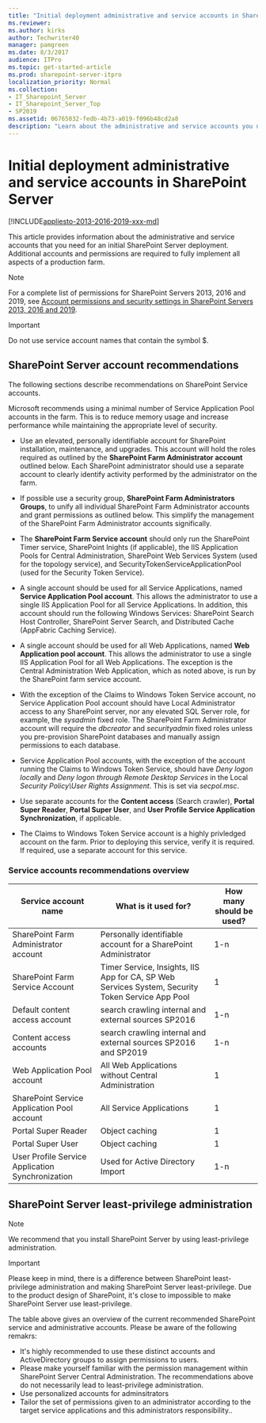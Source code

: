 ```yaml
---
title: "Initial deployment administrative and service accounts in SharePoint Server"
ms.reviewer: 
ms.author: kirks
author: Techwriter40
manager: pamgreen
ms.date: 8/3/2017
audience: ITPro
ms.topic: get-started-article
ms.prod: sharepoint-server-itpro
localization_priority: Normal
ms.collection:
- IT_Sharepoint_Server
- IT_Sharepoint_Server_Top
- SP2019
ms.assetid: 06765032-fedb-4b73-a019-f096b48cd2a8
description: "Learn about the administrative and service accounts you need to initially install SharePoint Server."
---
```


# Initial deployment administrative and service accounts in SharePoint Server

[!INCLUDE[appliesto-2013-2016-2019-xxx-md](../includes/appliesto-2013-2016-2019-xxx-md.md)] 
  
This article provides information about the administrative and service accounts that you need for an initial SharePoint Server deployment. Additional accounts and permissions are required to fully implement all aspects of a production farm.
  
> [!NOTE]
> For a complete list of permissions for SharePoint Servers 2013, 2016 and 2019, see [Account permissions and security settings in SharePoint Servers 2013, 2016 and 2019](account-permissions-and-security-settings-in-sharepoint-server.md).
  
> [!IMPORTANT]
> Do not use service account names that contain the symbol $. 

## SharePoint Server account recommendations
<a name="Section2"> </a>

The following sections describe recommendations on SharePoint Service accounts.

Microsoft recommends using a minimal number of Service Application Pool accounts in the farm. This is to reduce memory usage and increase performance while maintaining the appropriate level of security.

- Use an elevated, personally identifiable account for SharePoint installation, maintenance, and upgrades. This account will hold the roles required as outlined by the **SharePoint Farm Administrator account** outlined below. Each SharePoint administrator should use a separate account to clearly identify activity performed by the administrator on the farm.

- If possible use a security group, **SharePoint Farm Administrators Groups**, to unify all individual SharePoint Farm Administrator accounts and grant permissions as outlined below. This simplify the management of the SharePoint Farm Administrator accounts significally.

- The **SharePoint Farm Service account** should only run the SharePoint Timer service, SharePoint Inights (if applicable), the IIS Application Pools for Central Administration, SharePoint Web Services System (used for the topology service), and SecurityTokenServiceApplicationPool (used for the Security Token Service).

- A single account should be used for all Service Applications, named **Service Application Pool account**. This allows the administrator to use a single IIS Application Pool for all Service Applications. In addition, this account should run the following Windows Services: SharePoint Search Host Controller, SharePoint Server Search, and Distributed Cache (AppFabric Caching Service).

- A single account should be used for all Web Applications, named **Web Application pool account**. This allows the administrator to use a single IIS Application Pool for all Web Applications. The exception is the Central Administration Web Application, which as noted above, is run by the SharePoint farm service account.

- With the exception of the Claims to Windows Token Service account, no Service Application Pool account should have Local Administrator access to any SharePoint server, nor any elevated SQL Server role, for example, the *sysadmin* fixed role. The SharePoint Farm Administrator account will require the *dbcreator* and *securityadmin* fixed roles unless you pre-provision SharePoint databases and manually assign permissions to each database.

- Service Application Pool accounts, with the exception of the account running the Claims to Windows Token Service, should have *Deny logon locally* and *Deny logon through Remote Desktop Services* in the Local *Security Policy\User Rights Assignment*. This is set via *secpol.msc*.

- Use separate accounts for the **Content access** (Search crawler), **Portal Super Reader**, **Portal Super User**, and **User Profile Service Application Synchronization**, if applicable.

- The Claims to Windows Token Service account is a highly privledged account on the farm. Prior to deploying this service, verify it is required. If required, use a separate account for this service.

### Service accounts recommendations overview

Service account name|What is it used for?|How many should be used?
----|----|----
SharePoint Farm Administrator account|Personally identifiable account for a SharePoint Administrator|1-n
SharePoint Farm Service Account| Timer Service, Insights, IIS App for CA, SP Web Services System, Security Token Service App Pool|1
Default content access account|search crawling internal and external sources SP2016|1-n
Content access accounts|search crawling internal and external sources SP2016 and SP2019|1-n
Web Application Pool account|All Web Applications without Central Administration|1
SharePoint Service Application Pool account|All Service Applications|1
Portal Super Reader|Object caching|1
Portal Super User|Object caching|1
User Profile Service Application Synchronization|Used for Active Directory Import|1-n

## SharePoint Server least-privilege administration

> [!NOTE]
> We recommend that you install SharePoint Server by using least-privilege administration. 

> [!IMPORTANT]
> Please keep in mind, there is a difference between SharePoint least-privilege administration and making SharePoint Server least-privilege. Due to the product design of SharePoint, it's close to impossible to make SharePoint Server use least-privilege.

The table above gives an overview of the current recommended SharePoint service and administrative accounts. Please be aware of the following remakrs:
- It's highly recommended to use these distinct accounts and ActiveDirectory groups to assign permissions to users.
- Please make yourself familiar with the permission management within SharePoint Server Central Administration. The recommendations above do not necessarily lead to least-privilege administration.
- Use personalized accounts for adminsitrators
- Tailor the set of permissions given to an administrator according to the target service applications and this administrators responsibility..


